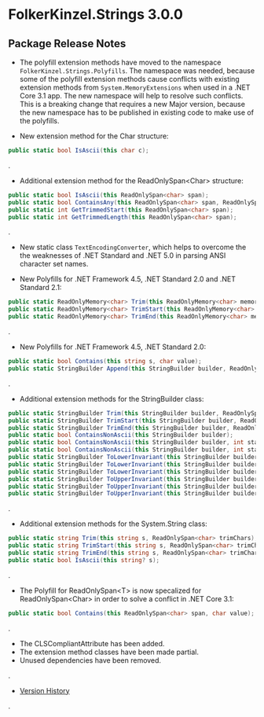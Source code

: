 # FolkerKinzel.Strings 3.0.0
## Package Release Notes
- The polyfill extension methods have moved to the namespace `FolkerKinzel.Strings.Polyfills`.
The namespace was needed, because some of the polyfill extension methods cause conflicts with
 existing extension methods from `System.MemoryExtensions` when used in a .NET Core 3.1 app. The 
new namespace will help to resolve such conflicts.
This is a breaking change that requires a new Major version, because the new namespace has to be
published in existing code to make use of the polyfills.


- New extension method for the Char structure:
```csharp
public static bool IsAscii(this char c);
```

.
- Additional extension method for the ReadOnlySpan&lt;Char&gt; structure:
```csharp
public static bool IsAscii(this ReadOnlySpan<char> span);
public static bool ContainsAny(this ReadOnlySpan<char> span, ReadOnlySpan<char> chars);
public static int GetTrimmedStart(this ReadOnlySpan<char> span);
public static int GetTrimmedLength(this ReadOnlySpan<char> span);
```
.

- New static class `TextEncodingConverter`, which helps to overcome the the weaknesses of
.NET Standard and .NET 5.0 in parsing ANSI character set names.



- New Polyfills for .NET Framework 4.5, .NET Standard 2.0 and .NET Standard 2.1:
```csharp
public static ReadOnlyMemory<char> Trim(this ReadOnlyMemory<char> memory);
public static ReadOnlyMemory<char> TrimStart(this ReadOnlyMemory<char> memory);
public static ReadOnlyMemory<char> TrimEnd(this ReadOnlyMemory<char> memory);
```
.

- New Polyfills for .NET Framework 4.5, .NET Standard 2.0:
```csharp
public static bool Contains(this string s, char value);
public static StringBuilder Append(this StringBuilder builder, ReadOnlySpan<char> value);
```
.
- Additional extension methods for the StringBuilder class:
```csharp
public static StringBuilder Trim(this StringBuilder builder, ReadOnlySpan<char> trimChars);
public static StringBuilder TrimStart(this StringBuilder builder, ReadOnlySpan<char> trimChars);
public static StringBuilder TrimEnd(this StringBuilder builder, ReadOnlySpan<char> trimChars);
public static bool ContainsNonAscii(this StringBuilder builder);
public static bool ContainsNonAscii(this StringBuilder builder, int startIndex);
public static bool ContainsNonAscii(this StringBuilder builder, int startIndex, int length);
public static StringBuilder ToLowerInvariant(this StringBuilder builder);
public static StringBuilder ToLowerInvariant(this StringBuilder builder, int startIndex);
public static StringBuilder ToLowerInvariant(this StringBuilder builder, int startIndex, int length);
public static StringBuilder ToUpperInvariant(this StringBuilder builder);
public static StringBuilder ToUpperInvariant(this StringBuilder builder, int startIndex);
public static StringBuilder ToUpperInvariant(this StringBuilder builder, int startIndex, int length);
```
.

- Additional extension methods for the System.String class:
```csharp
public static string Trim(this string s, ReadOnlySpan<char> trimChars);
public static string TrimStart(this string s, ReadOnlySpan<char> trimChars);
public static string TrimEnd(this string s, ReadOnlySpan<char> trimChars);
public static bool IsAscii(this string? s);
```

.

- The Polyfill for ReadOnlySpan&lt;T&gt; is now specalized for ReadOnlySpan&lt;Char&gt;
in order to solve a conflict in .NET Core 3.1:
```csharp
public static bool Contains(this ReadOnlySpan<char> span, char value);
```
.

- The CLSCompliantAttribute has been added.
- The extension method classes have been made partial.
- Unused dependencies have been removed.

.
- [Version History](https://github.com/FolkerKinzel/Strings/releases)

.
